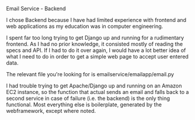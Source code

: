Email Service - Backend

I chose Backend because I have had limited experience with frontend and web applications as my education was in computer engineering.

I spent far too long trying to get Django up and running for a rudimentary frontend. As I had no prior knowledge, it consisted mostly of reading the specs and API. If I had to do it over again, I would have a lot better idea of what I need to do in order to get a simple web page to accept user entered data.

The relevant file you're looking for is emailservice/emailapp/email.py

I had trouble trying to get Apache/Django up and running on an Amazon EC2 instance, so the function that actual sends an email and falls back to a second service in case of failure (i.e. the backend) is the only thing functional. Most everything else is boilerplate, generated by the webframework, except where noted.
